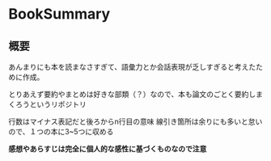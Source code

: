 # BookSummary

## 概要

あんまりにも本を読まなさすぎて、語彙力とか会話表現が乏しすぎると考えたために作成。

とりあえず要約やまとめは好きな部類（？）なので、本も論文のごとく要約しまくろうというリポジトリ

行数はマイナス表記だと後ろからn行目の意味
線引き箇所は余りにも多いと怠いので、１つの本に3~5つに収める

**感想やあらすじは完全に個人的な感性に基づくものなので注意**
